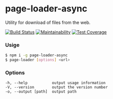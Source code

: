 # page-loader-async
Utility for download of files from the web.

[![Build Status](https://travis-ci.org/Rabinzon/page-loader-async.svg?branch=master)](https://travis-ci.org/Rabinzon/page-loader)
[![Maintainability](https://api.codeclimate.com/v1/badges/d9cb0a9e700097d2898b/maintainability)](https://codeclimate.com/github/Rabinzon/page-loader/maintainability)
[![Test Coverage](https://api.codeclimate.com/v1/badges/d9cb0a9e700097d2898b/test_coverage)](https://codeclimate.com/github/Rabinzon/page-loader/test_coverage)
### Usige
```sh
$ npm i -g page-loader-async
$ page-loader [options] <url>
```

### Options
```
-h, --help           output usage information
-V, --version        output the version number
-o, --output [path]  output path
```
